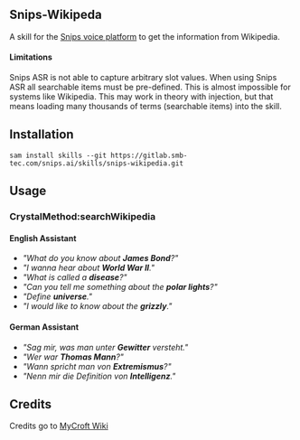 ## Snips-Wikipeda

A skill for the [Snips voice platform](http://snips.ai) to get the information from Wikipedia.

#### Limitations

Snips ASR is not able to capture arbitrary slot values. When using Snips ASR all searchable items must be
pre-defined. This is almost impossible for systems like Wikipedia. This may work in theory with injection,
but that means loading many thousands of terms (searchable items) into the skill.

## Installation

```
sam install skills --git https://gitlab.smb-tec.com/snips.ai/skills/snips-wikipedia.git
```

## Usage

### CrystalMethod:searchWikipedia

#### English Assistant

* *"What do you know about __James Bond__?"*
* *"I wanna hear about __World War II__."*
* *"What is called a __disease__?"*
* *"Can you tell me something about the __polar lights__?"*
* *"Define __universe__."*
* *"I would like to know about the __grizzly__."*

#### German Assistant

* *"Sag mir, was man unter __Gewitter__ versteht."*
* *"Wer war __Thomas Mann__?"*
* *"Wann spricht man von __Extremismus__?"*
* *"Nenn mir die Definition von __Intelligenz__."*

## Credits

Credits go to [MyCroft Wiki](https://github.com/mycroftai/skill-wiki/tree/master)